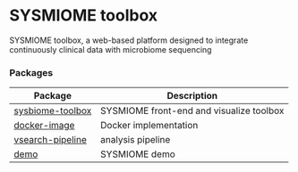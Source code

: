 # SYSMIOME toolbox
SYSMIOME toolbox, a web-based platform designed to integrate continuously clinical data with microbiome sequencing  


### Packages

| Package | Description |
| - | - |
| [sysbiome-toolbox](https://github.com/sysbiomics/sysbiome-serve/) | SYSMIOME front-end and visualize toolbox |
| [docker-image](https://hub.docker.com/r/yumyai/sysmiome-serve) | Docker implementation |
| [vsearch-pipeline](https://github.com/yumyai/vsearchpipeline) | analysis pipeline|
| [demo]( http://sysmiome.techumya.net) | SYSMIOME demo |
